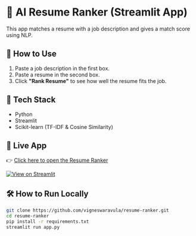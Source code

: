 # 📄 AI Resume Ranker (Streamlit App)

This app matches a resume with a job description and gives a match score using NLP.

## 🚀 How to Use

1. Paste a job description in the first box.
2. Paste a resume in the second box.
3. Click **"Rank Resume"** to see how well the resume fits the job.

## 🔧 Tech Stack
- Python
- Streamlit
- Scikit-learn (TF-IDF & Cosine Similarity)

## 🚀 Live App

👉 [Click here to open the Resume Ranker](https://resume-ranker-2tbixbq2ymm4zvp62htgvy.streamlit.app)

[![View on Streamlit](https://static.streamlit.io/badges/streamlit_badge_black_white.svg)](https://resume-ranker-2tbixbq2ymm4zvp62htgvy.streamlit.app)


## 🛠️ How to Run Locally

```bash
git clone https://github.com/vigneswaravula/resume-ranker.git
cd resume-ranker
pip install -r requirements.txt
streamlit run app.py
